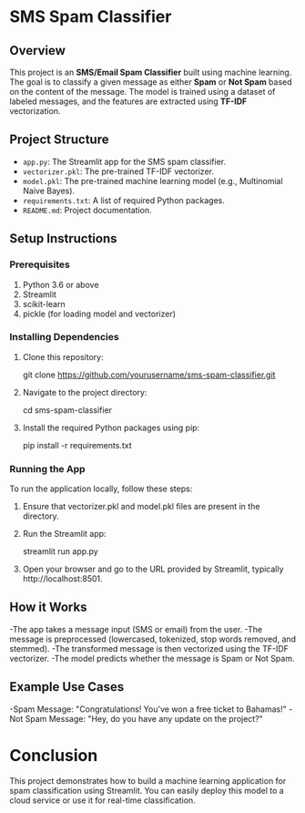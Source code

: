 # SMS Spam Classifier

## Overview
This project is an **SMS/Email Spam Classifier** built using machine learning. The goal is to classify a given message as either **Spam** or **Not Spam** based on the content of the message. The model is trained using a dataset of labeled messages, and the features are extracted using **TF-IDF** vectorization.

## Project Structure

- `app.py`: The Streamlit app for the SMS spam classifier.
- `vectorizer.pkl`: The pre-trained TF-IDF vectorizer.
- `model.pkl`: The pre-trained machine learning model (e.g., Multinomial Naive Bayes).
- `requirements.txt`: A list of required Python packages.
- `README.md`: Project documentation.

## Setup Instructions

### Prerequisites
1. Python 3.6 or above
2. Streamlit
3. scikit-learn
4. pickle (for loading model and vectorizer)

### Installing Dependencies

1. Clone this repository:

    git clone https://github.com/yourusername/sms-spam-classifier.git
   
2. Navigate to the project directory:

    cd sms-spam-classifier

3. Install the required Python packages using pip:

    pip install -r requirements.txt

### Running the App
To run the application locally, follow these steps:

1. Ensure that vectorizer.pkl and model.pkl files are present in the directory.

2. Run the Streamlit app:

    streamlit run app.py

3. Open your browser and go to the URL provided by Streamlit, typically http://localhost:8501.

## How it Works

-The app takes a message input (SMS or email) from the user.
-The message is preprocessed (lowercased, tokenized, stop words removed, and stemmed).
-The transformed message is then vectorized using the TF-IDF vectorizer.
-The model predicts whether the message is Spam or Not Spam.

## Example Use Cases

-Spam Message: "Congratulations! You've won a free ticket to Bahamas!"
-Not Spam Message: "Hey, do you have any update on the project?"

# Conclusion
This project demonstrates how to build a machine learning application for spam classification using Streamlit. You can easily deploy this model to a cloud service or use it for real-time classification.
